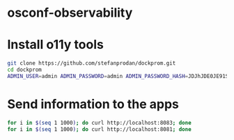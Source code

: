 # osconf-observability


# Install o11y tools
```bash
git clone https://github.com/stefanprodan/dockprom.git
cd dockprom
ADMIN_USER=admin ADMIN_PASSWORD=admin ADMIN_PASSWORD_HASH=JDJhJDE0JE91S1FrN0Z0VEsyWmhrQVpON1VzdHVLSDkyWHdsN0xNbEZYdnNIZm1pb2d1blg4Y09mL0ZP docker-compose up
```

# Send information to the apps
```bash
for i in $(seq 1 1000); do curl http://localhost:8083; done 
for i in $(seq 1 1000); do curl http://localhost:8081; done
```
